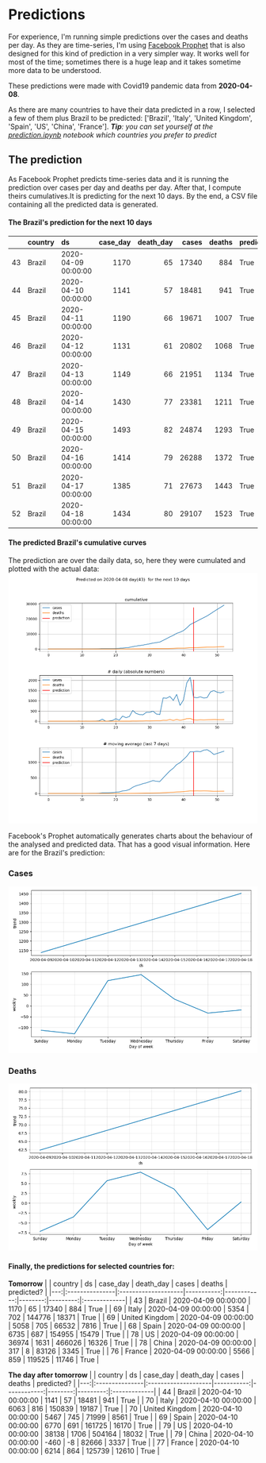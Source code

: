 # **Predictions**
For experience, I'm running simple predictions over the cases and deaths per day. As they are time-series, I'm using [Facebook Prophet](https://facebook.github.io/prophet/docs/quick_start.html) that is also designed for this kind of prediction in a very simpler way. It works well for most of the time; sometimes there is a huge leap and it takes sometime more data to be understood.

These predictions were made with Covid19 pandemic data from **2020-04-08**.

As there are many countries to have their data predicted in a row, I selected a few of them plus Brazil to be predicted:
['Brazil', 'Italy', 'United Kingdom', 'Spain', 'US', 'China', 'France'].
***Tip**: you can set yourself at the *[prediction.ipynb](../prediction.ipynb)* notebook which countries you prefer to predict*


## The prediction
As Facebook Prophet predicts time-series data and it is running the prediction over cases per day and deaths per day. After that, I compute theirs cumulatives.It is predicting for the next 10 days.
By the end, a CSV file containing all the predicted data is generated.

#### The Brazil's prediction for the next 10 days
|    | country   | ds                  |   case_day |   death_day |   cases |   deaths | predicted?   |
|---:|:----------|:--------------------|-----------:|------------:|--------:|---------:|:-------------|
| 43 | Brazil    | 2020-04-09 00:00:00 |       1170 |          65 |   17340 |      884 | True         |
| 44 | Brazil    | 2020-04-10 00:00:00 |       1141 |          57 |   18481 |      941 | True         |
| 45 | Brazil    | 2020-04-11 00:00:00 |       1190 |          66 |   19671 |     1007 | True         |
| 46 | Brazil    | 2020-04-12 00:00:00 |       1131 |          61 |   20802 |     1068 | True         |
| 47 | Brazil    | 2020-04-13 00:00:00 |       1149 |          66 |   21951 |     1134 | True         |
| 48 | Brazil    | 2020-04-14 00:00:00 |       1430 |          77 |   23381 |     1211 | True         |
| 49 | Brazil    | 2020-04-15 00:00:00 |       1493 |          82 |   24874 |     1293 | True         |
| 50 | Brazil    | 2020-04-16 00:00:00 |       1414 |          79 |   26288 |     1372 | True         |
| 51 | Brazil    | 2020-04-17 00:00:00 |       1385 |          71 |   27673 |     1443 | True         |
| 52 | Brazil    | 2020-04-18 00:00:00 |       1434 |          80 |   29107 |     1523 | True         |

 #### The predicted Brazil's cumulative curves
The prediction are over the daily data, so, here they were cumulated and plotted with the actual data:
![](brazil_predictions.png)

Facebook's Prophet automatically generates charts about the behaviour of the analysed and predicted data. That has a good visual information. Here are for the Brazil's prediction:
### Cases
![](brazil_prophet_cases.png)

 ### Deaths
![](brazil_prophet_deaths.png)
#### Finally, the predictions for selected countries for:
**Tomorrow**
|    | country        | ds                  |   case_day |   death_day |   cases |   deaths | predicted?   |
|---:|:---------------|:--------------------|-----------:|------------:|--------:|---------:|:-------------|
| 43 | Brazil         | 2020-04-09 00:00:00 |       1170 |          65 |   17340 |      884 | True         |
| 69 | Italy          | 2020-04-09 00:00:00 |       5354 |         702 |  144776 |    18371 | True         |
| 69 | United Kingdom | 2020-04-09 00:00:00 |       5058 |         705 |   66532 |     7816 | True         |
| 68 | Spain          | 2020-04-09 00:00:00 |       6735 |         687 |  154955 |    15479 | True         |
| 78 | US             | 2020-04-09 00:00:00 |      36974 |        1631 |  466026 |    16326 | True         |
| 78 | China          | 2020-04-09 00:00:00 |        317 |           8 |   83126 |     3345 | True         |
| 76 | France         | 2020-04-09 00:00:00 |       5566 |         859 |  119525 |    11746 | True         |

 **The day after tomorrow** 
|    | country        | ds                  |   case_day |   death_day |   cases |   deaths | predicted?   |
|---:|:---------------|:--------------------|-----------:|------------:|--------:|---------:|:-------------|
| 44 | Brazil         | 2020-04-10 00:00:00 |       1141 |          57 |   18481 |      941 | True         |
| 70 | Italy          | 2020-04-10 00:00:00 |       6063 |         816 |  150839 |    19187 | True         |
| 70 | United Kingdom | 2020-04-10 00:00:00 |       5467 |         745 |   71999 |     8561 | True         |
| 69 | Spain          | 2020-04-10 00:00:00 |       6770 |         691 |  161725 |    16170 | True         |
| 79 | US             | 2020-04-10 00:00:00 |      38138 |        1706 |  504164 |    18032 | True         |
| 79 | China          | 2020-04-10 00:00:00 |       -460 |          -8 |   82666 |     3337 | True         |
| 77 | France         | 2020-04-10 00:00:00 |       6214 |         864 |  125739 |    12610 | True         |